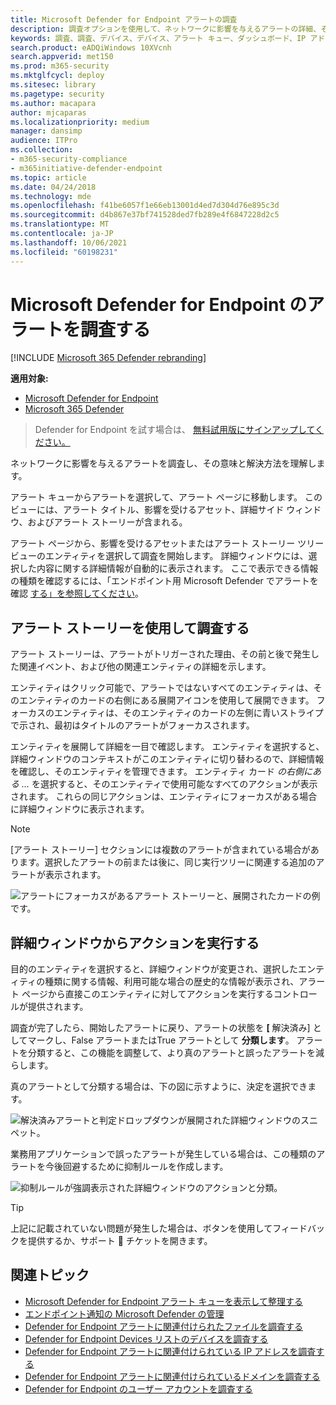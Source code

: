 ```yaml
---
title: Microsoft Defender for Endpoint アラートの調査
description: 調査オプションを使用して、ネットワークに影響を与えるアラートの詳細、その意味、解決方法を確認します。
keywords: 調査、調査、デバイス、デバイス、アラート キュー、ダッシュボード、IP アドレス、ファイル、提出、提出、詳細分析、タイムライン、検索、ドメイン、URL、IP
search.product: eADQiWindows 10XVcnh
search.appverid: met150
ms.prod: m365-security
ms.mktglfcycl: deploy
ms.sitesec: library
ms.pagetype: security
ms.author: macapara
author: mjcaparas
ms.localizationpriority: medium
manager: dansimp
audience: ITPro
ms.collection:
- m365-security-compliance
- m365initiative-defender-endpoint
ms.topic: article
ms.date: 04/24/2018
ms.technology: mde
ms.openlocfilehash: f41be6057f1e66eb13001d4ed7d304d76e895c3d
ms.sourcegitcommit: d4b867e37bf741528ded7fb289e4f6847228d2c5
ms.translationtype: MT
ms.contentlocale: ja-JP
ms.lasthandoff: 10/06/2021
ms.locfileid: "60198231"
---
```

# <a name="investigate-alerts-in-microsoft-defender-for-endpoint"></a>Microsoft Defender for Endpoint のアラートを調査する

[!INCLUDE [Microsoft 365 Defender rebranding](../../includes/microsoft-defender.md)]

**適用対象:**
- [Microsoft Defender for Endpoint](https://go.microsoft.com/fwlink/p/?linkid=2154037)
- [Microsoft 365 Defender](https://go.microsoft.com/fwlink/?linkid=2118804)

> Defender for Endpoint を試す場合は、 [無料試用版にサインアップしてください。](https://signup.microsoft.com/create-account/signup?products=7f379fee-c4f9-4278-b0a1-e4c8c2fcdf7e&ru=https://aka.ms/MDEp2OpenTrial?ocid=docs-wdatp-investigatealerts-abovefoldlink)

ネットワークに影響を与えるアラートを調査し、その意味と解決方法を理解します。

アラート キューからアラートを選択して、アラート ページに移動します。 このビューには、アラート タイトル、影響を受けるアセット、詳細サイド ウィンドウ、およびアラート ストーリーが含まれる。

アラート ページから、影響を受けるアセットまたはアラート ストーリー ツリー ビューのエンティティを選択して調査を開始します。 詳細ウィンドウには、選択した内容に関する詳細情報が自動的に表示されます。 ここで表示できる情報の種類を確認するには、「エンドポイント用 Microsoft Defender でアラートを確認 [する」を参照してください](/microsoft-365/security/defender-endpoint/review-alerts)。

## <a name="investigate-using-the-alert-story"></a>アラート ストーリーを使用して調査する

アラート ストーリーは、アラートがトリガーされた理由、その前と後で発生した関連イベント、および他の関連エンティティの詳細を示します。

エンティティはクリック可能で、アラートではないすべてのエンティティは、そのエンティティのカードの右側にある展開アイコンを使用して展開できます。 フォーカスのエンティティは、そのエンティティのカードの左側に青いストライプで示され、最初はタイトルのアラートがフォーカスされます。

エンティティを展開して詳細を一目で確認します。 エンティティを選択すると、詳細ウィンドウのコンテキストがこのエンティティに切り替わるので、詳細情報を確認し、そのエンティティを管理できます。 エンティティ カード *の右側にある ...* を選択すると、そのエンティティで使用可能なすべてのアクションが表示されます。 これらの同じアクションは、エンティティにフォーカスがある場合に詳細ウィンドウに表示されます。

> [!NOTE]
> [アラート ストーリー] セクションには複数のアラートが含まれている場合があります。選択したアラートの前または後に、同じ実行ツリーに関連する追加のアラートが表示されます。

![アラートにフォーカスがあるアラート ストーリーと、展開されたカードの例です。](images/alert-story-tree.png)

## <a name="take-action-from-the-details-pane"></a>詳細ウィンドウからアクションを実行する

目的のエンティティを選択すると、詳細ウィンドウが変更され、選択したエンティティの種類に関する情報、利用可能な場合の歴史的な情報が表示され、アラート ページから直接このエンティティに対してアクションを実行するコントロールが提供されます。

調査が完了したら、開始したアラートに戻り、アラートの状態を **[** 解決済み] としてマークし、False アラートまたはTrue アラートとして **分類します**。 アラートを分類すると、この機能を調整して、より真のアラートと誤ったアラートを減らします。

真のアラートとして分類する場合は、下の図に示すように、決定を選択できます。

![解決済みアラートと判定ドロップダウンが展開された詳細ウィンドウのスニペット。](images/alert-details-resolved-true.png)

業務用アプリケーションで誤ったアラートが発生している場合は、この種類のアラートを今後回避するために抑制ルールを作成します。

![抑制ルールが強調表示された詳細ウィンドウのアクションと分類。](images/alert-false-suppression-rule.png)

> [!TIP]
> 上記に記載されていない問題が発生した場合は、ボタンを使用してフィードバックを提供するか、サポート 🙂 チケットを開きます。


## <a name="related-topics"></a>関連トピック
- [Microsoft Defender for Endpoint アラート キューを表示して整理する](alerts-queue.md)
- [エンドポイント通知の Microsoft Defender の管理](manage-alerts.md)
- [Defender for Endpoint アラートに関連付けられたファイルを調査する](investigate-files.md)
- [Defender for Endpoint Devices リストのデバイスを調査する](investigate-machines.md)
- [Defender for Endpoint アラートに関連付けられている IP アドレスを調査する](investigate-ip.md)
- [Defender for Endpoint アラートに関連付けられているドメインを調査する](investigate-domain.md)
- [Defender for Endpoint のユーザー アカウントを調査する](investigate-user.md)


